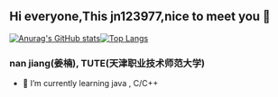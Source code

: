 
## Hi everyone,This jn123977,nice to meet you 👋
[![Anurag's GitHub stats](https://github-readme-stats.vercel.app/api?username=jn123977&show_icons=true&theme=tokyonight)](https://github.com/anuraghazra/github-readme-stats)[![Top Langs](https://github-readme-stats.vercel.app/api/top-langs/?username=jn123977&layout=compact&hide=javascript,html)](https://github.com/anuraghazra/github-readme-stats)

### nan jiang(姜楠), TUTE(天津职业技术师范大学)
- 🌱 I’m currently learning  java , C/C++ 


<!--
**jn123977/jn123977** is a ✨ _special_ ✨ repository because its `README.md` (this file) appears on your GitHub profile.

Here are some ideas to get you started:

- 🔭 I’m currently working on ...
- 🌱 I’m currently learning ...
- 👯 I’m looking to collaborate on ...
- 🤔 I’m looking for help with ...
- 💬 Ask me about ...
- 📫 How to reach me: ...
- 😄 Pronouns: ...
- ⚡ Fun fact: ...
-->
